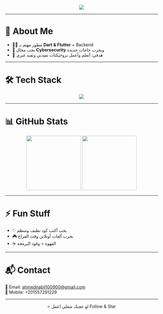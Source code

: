 <!-- Banner -->
<p align="center">
  <img src="https://readme-typing-svg.herokuapp.com?size=25&duration=4000&color=FF5733&center=true&vCenter=true&width=600&lines=Hey+%F0%9F%91%8B+I'm+[AhmedNabil];Dart+%7C+Flutter+Developer;Backend+%7C+Security+Learner;Always+Learning+New+Things+!">
</p>

---

# 🚀 About Me
- 👨‍💻 مطور مهتم بـ **Dart & Flutter** + Backend  
- 🔐 بحب مجال **Cybersecurity** وبجرب حاجات جديدة  
- 🎯 هدفي: أتعلم وأعمل بروجيكتات تفيدني وتفيد غيري  

---

# 🛠️ Tech Stack
<p align="center">
  <img src="https://skillicons.dev/icons?i=dart,flutter,python,html,css,js,mysql,linux,git,github" />
</p>

---

# 📊 GitHub Stats
<p align="center">
  <img src="https://github-readme-stats.vercel.app/api?username=YourUserName&show_icons=true&theme=tokyonight" height="180"/>
  <img src="https://github-readme-stats.vercel.app/api/top-langs/?username=YourUserName&layout=compact&theme=tokyonight" height="180"/>
</p>

---

# ⚡ Fun Stuff
- ✨ بحب أكتب كود نظيف ومنظم  
- 🎮 بجرب ألعاب أونلاين وقت الفراغ  
- ☕ القهوة = وقود البرمجة  

---

# 📬 Contact
📧 Email: ahmednabil100900@gmail.com  
📱 Mobile: +201557291229  

---

<p align="center">
  ⭐️ لو عجبك شغلي اعمل Follow & Star
</p>
